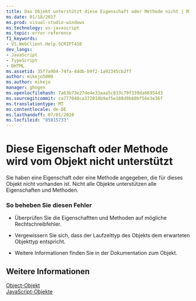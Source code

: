 ```yaml
---
title: Das Objekt unterstützt diese Eigenschaft oder Methode nicht | Microsoft-Dokumentation
ms.date: 01/18/2017
ms.prod: visual-studio-windows
ms.technology: vs-javascript
ms.topic: error-reference
f1_keywords:
- VS.WebClient.Help.SCRIPT438
dev_langs:
- JavaScript
- TypeScript
- DHTML
ms.assetid: 35f7a9b4-74fa-4ddb-b9f2-1a92345cb2ff
author: mikejo5000
ms.author: mikejo
manager: ghogen
ms.openlocfilehash: 7a63b73e27de4e33aaa5c833c79f339da66954d3
ms.sourcegitcommit: ca777040ca372014b9af5e188d9b60bf56e3e36f
ms.translationtype: MT
ms.contentlocale: de-DE
ms.lasthandoff: 07/01/2020
ms.locfileid: "85815733"
---
```

# <a name="object-doesnt-support-this-property-or-method"></a>Diese Eigenschaft oder Methode wird vom Objekt nicht unterstützt
Sie haben eine Eigenschaft oder eine Methode angegeben, die für dieses Objekt nicht vorhanden ist. Nicht alle Objekte unterstützen alle Eigenschaften und Methoden.  
  
### <a name="to-correct-this-error"></a>So beheben Sie diesen Fehler  
  
- Überprüfen Sie die Eigenschaftten und Methoden auf mögliche Rechtschreibfehler.  
  
- Vergewissern Sie sich, dass der Laufzeittyp des Objekts dem erwarteten Objekttyp entspricht.  
  
- Weitere Informationen finden Sie in der Dokumentation zum Objekt.  
  
## <a name="see-also"></a>Weitere Informationen  
 [Object-Objekt](../../javascript/reference/object-object-javascript.md)   
 [JavaScript-Objekte](../../javascript/reference/javascript-objects.md)